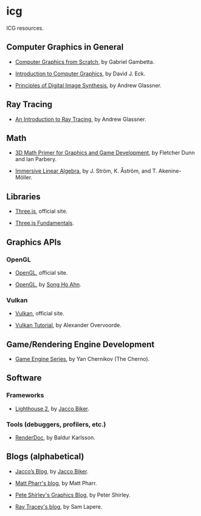 # icg
ICG resources.

## Computer Graphics in General

* [Computer Graphics from Scratch](https://gabrielgambetta.com/computer-graphics-from-scratch/index.html), by Gabriel Gambetta.

* [Introduction to Computer Graphics](https://math.hws.edu/graphicsbook/), by David J. Eck.

* [Principles of Digital Image Synthesis](http://realtimerendering.com/Principles_of_Digital_Image_Synthesis_v1.0.1.pdf), by Andrew Glassner.

## Ray Tracing

* [An Introduction to Ray Tracing](https://www.realtimerendering.com/raytracing/An-Introduction-to-Ray-Tracing-The-Morgan-Kaufmann-Series-in-Computer-Graphics-.pdf), by Andrew Glassner.

## Math

* [3D Math Primer for Graphics and Game Development](https://gamemath.com), by Fletcher Dunn and Ian Parbery.

* [Immersive Linear Algebra](http://immersivemath.com/ila/index.html), by J. Ström, K. Åström, and T. Akenine-Möller.

## Libraries

* [Three.js](https://threejs.org), official site.

* [Three.js Fundamentals](https://threejsfundamentals.org).

## Graphics APIs

### OpenGL

* [OpenGL](https://www.khronos.org/opengl/), official site.

* [OpenGL](http://www.songho.ca/opengl/index.html), by [Song Ho Ahn](http://www.songho.ca).

### Vulkan

* [Vulkan](https://www.vulkan.org/), official site.

* [Vulkan Tutorial](https://vulkan-tutorial.com), by Alexander Overvoorde.

## Game/Rendering Engine Development

* [Game Engine Series](https://www.youtube.com/watch?v=JxIZbV_XjAs&list=PLlrATfBNZ98dC-V-N3m0Go4deliWHPFwT), by Yan Chernikov (The Cherno).

## Software 

### Frameworks

 * [Lighthouse 2](https://github.com/jbikker/lighthouse2), by [Jacco Biker](https://jacco.ompf2.com/about-me).

### Tools (debuggers, profilers, etc.)

* [RenderDoc](https://github.com/baldurk/renderdoc), by Baldur Karlsson.

## Blogs (alphabetical)

* [Jacco’s Blog](https://jacco.ompf2.com), by [Jacco Biker](https://jacco.ompf2.com/about-me).

* [Matt Pharr's blog](https://pharr.org/matt/blog), by Matt Pharr.

* [Pete Shirley's Graphics Blog](http://psgraphics.blogspot.com), by Peter Shirley.

* [Ray Tracey's blog](http://raytracey.blogspot.com/), by Sam Lapere.
